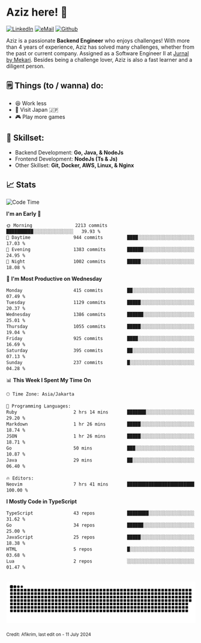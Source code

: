 # Aziz here! 👋

[![LinkedIn](https://img.shields.io/static/v1?message=afikrim&logo=linkedin&label=&color=0077B5&logoColor=white&labelColor=&style=for-the-badge)](https://www.linkedin.com/in/afikrim)
[![eMail](https://img.shields.io/static/v1?message=afikrim10@gmail.com&logo=gmail&label=&color=D14836&logoColor=white&labelColor=&style=for-the-badge)](mailto:afikrim10@gmail.com)
[![Github](https://komarev.com/ghpvc/?username=afikrim&label=Visitors&style=for-the-badge)](https://www.github.com/afikrim)

<!--Introduction-->
Aziz is a passionate **Backend Engineer** who enjoys challenges! With more than 4 years of experience, Aziz has solved many challenges, whether from the past or current company. Assigned as a Software Engineer II at [Jurnal by Mekari](https://jurnal.id). Besides being a challenge lover, Aziz is also a fast learner and a diligent person.

<!--Things TODO-->
## 🗒️ Things (to / wanna) do:

- 😆 Work less
- 🚀 Visit Japan 🇯🇵
- 🎮 Play more games

<!--Skillset-->
## 🏅 Skillset:

- Backend Development: **Go, Java, & NodeJs**
- Frontend Development: **NodeJs (Ts & Js)**
- Other Skillset: **Git, Docker, AWS, Linux, & Nginx**

## 📈 Stats  

<!--START_SECTION:waka-->
![Code Time](http://img.shields.io/badge/Code%20Time-2%2C024%20hrs%2034%20mins-blue)

**I'm an Early 🐤** 

```text
🌞 Morning                2213 commits        ██████████░░░░░░░░░░░░░░░   39.93 % 
🌆 Daytime                944 commits         ████░░░░░░░░░░░░░░░░░░░░░   17.03 % 
🌃 Evening                1383 commits        ██████░░░░░░░░░░░░░░░░░░░   24.95 % 
🌙 Night                  1002 commits        █████░░░░░░░░░░░░░░░░░░░░   18.08 % 
```
📅 **I'm Most Productive on Wednesday** 

```text
Monday                   415 commits         ██░░░░░░░░░░░░░░░░░░░░░░░   07.49 % 
Tuesday                  1129 commits        █████░░░░░░░░░░░░░░░░░░░░   20.37 % 
Wednesday                1386 commits        ██████░░░░░░░░░░░░░░░░░░░   25.01 % 
Thursday                 1055 commits        █████░░░░░░░░░░░░░░░░░░░░   19.04 % 
Friday                   925 commits         ████░░░░░░░░░░░░░░░░░░░░░   16.69 % 
Saturday                 395 commits         ██░░░░░░░░░░░░░░░░░░░░░░░   07.13 % 
Sunday                   237 commits         █░░░░░░░░░░░░░░░░░░░░░░░░   04.28 % 
```


📊 **This Week I Spent My Time On** 

```text
🕑︎ Time Zone: Asia/Jakarta

💬 Programming Languages: 
Ruby                     2 hrs 14 mins       ███████░░░░░░░░░░░░░░░░░░   29.20 % 
Markdown                 1 hr 26 mins        █████░░░░░░░░░░░░░░░░░░░░   18.74 % 
JSON                     1 hr 26 mins        █████░░░░░░░░░░░░░░░░░░░░   18.71 % 
Go                       50 mins             ███░░░░░░░░░░░░░░░░░░░░░░   10.87 % 
Java                     29 mins             ██░░░░░░░░░░░░░░░░░░░░░░░   06.40 % 

🔥 Editors: 
Neovim                   7 hrs 41 mins       █████████████████████████   100.00 % 
```

**I Mostly Code in TypeScript** 

```text
TypeScript               43 repos            ████████░░░░░░░░░░░░░░░░░   31.62 % 
Go                       34 repos            ██████░░░░░░░░░░░░░░░░░░░   25.00 % 
JavaScript               25 repos            █████░░░░░░░░░░░░░░░░░░░░   18.38 % 
HTML                     5 repos             █░░░░░░░░░░░░░░░░░░░░░░░░   03.68 % 
Lua                      2 repos             ░░░░░░░░░░░░░░░░░░░░░░░░░   01.47 % 
```




<!--END_SECTION:waka-->


<br clear="both">

<div align="center">
  <img src="https://raw.githubusercontent.com/afikrim/afikrim/output/snake.svg" alt="Snake animation" />
</div>


<sub>Credit: Afikrim, last edit on - 11 July 2024</sub>
